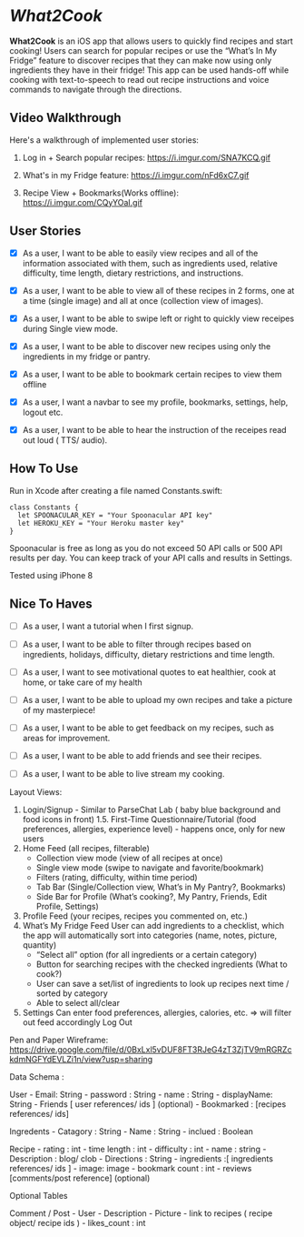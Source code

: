 # *What2Cook*

**What2Cook** is an iOS app that allows users to quickly find recipes and start cooking! Users can search for popular recipes or use the “What’s In My Fridge” feature to discover recipes that they can make now using only ingredients they have in their fridge! This app can be used hands-off while cooking with text-to-speech to read out recipe instructions and voice commands to navigate through the directions.

## Video Walkthrough
Here's a walkthrough of implemented user stories:

1. Log in + Search popular recipes:
https://i.imgur.com/SNA7KCQ.gif

2. What's in my Fridge feature:
https://i.imgur.com/nFd6xC7.gif

3. Recipe View + Bookmarks(Works offline):
https://i.imgur.com/CQyYOaI.gif

## User Stories

- [X] As a user, I want to be able to easily view recipes and all of the information associated with them, such as ingredients used, relative difficulty, time length, dietary restrictions, and instructions.
- [X] As a user, I want to be able to view all of these recipes in 2 forms, one at a time (single image) and all at once (collection view of images).
- [X] As a user, I want to be able to swipe left or right to quickly view receipes during Single view mode. 
- [X] As a user, I want to be able to discover new recipes using only the ingredients in my fridge or pantry.
- [X] As a user, I want to be able to bookmark certain recipes to view them offline
- [X] As a user, I want a navbar to see my profile, bookmarks, settings, help, logout etc.
- [X] As a user, I want to be able to hear the instruction of the receipes read out loud ( TTS/ audio).


## How To Use
Run in Xcode after creating a file named Constants.swift:
```
class Constants {
  let SPOONACULAR_KEY = "Your Spoonacular API key"
  let HEROKU_KEY = "Your Heroku master key"
}
```
Spoonacular is free as long as you do not exceed 50 API calls or 500 API results per day. You can keep track of your API calls and results in Settings.

Tested using iPhone 8


## Nice To Haves
- [ ] As a user, I want a tutorial when I first signup.
- [ ] As a user, I want to be able to filter through recipes based on ingredients, holidays, difficulty, dietary restrictions and time length.
- [ ] As a user, I want to see motivational quotes to eat healthier, cook at home, or take care of my health
- [ ] As a user, I want to be able to upload my own recipes and take a picture of my masterpiece!
- [ ] As a user, I want to be able to get feedback on my recipes, such as areas for improvement.
- [ ] As a user, I want to be able to add friends and see their recipes.
- [ ] As a user, I want to be able to live stream my cooking.







Layout Views:

1. Login/Signup - Similar to ParseChat Lab ( baby blue background and food icons in front)
1.5. First-Time Questionnaire/Tutorial (food preferences, allergies, experience level) - happens once, only for new users
2. Home Feed (all recipes, filterable)
    - Collection view mode (view of all recipes at once)
    - Single view mode (swipe to navigate and favorite/bookmark)
    - Filters (rating, difficulty, within time period)
    - Tab Bar (Single/Collection view, What’s in My Pantry?, Bookmarks)
    - Side Bar for Profile (What’s cooking?, My Pantry, Friends, Edit Profile, Settings)
3. Profile Feed (your recipes, recipes you commented on, etc.)
4. What’s My Fridge Feed
User can add ingredients to a checklist, which the app will automatically sort into categories (name, notes, picture, quantity)
    - “Select all” option (for all ingredients or a certain category)
    - Button for searching recipes with the checked ingredients (What to cook?)
    - User can save a set/list of ingredients to look up recipes next time / sorted by category
    - Able to select all/clear
5. Settings
Can enter food preferences, allergies, calories, etc. => will filter out feed accordingly
Log Out



Pen and Paper Wireframe:
https://drive.google.com/file/d/0BxLxl5vDUF8FT3RJeG4zT3ZjTV9mRGRZckdmNGFYdEVLZi1n/view?usp=sharing

Data Schema : 

User
    - Email: String
    - password : String
    - name : String
    - displayName: String
    - Friends [ user references/ ids  ] (optional) 
    - Bookmarked : [recipes references/ ids]  

Ingredents
    - Catagory : String
    - Name : String
    - inclued : Boolean

 
 Recipe 
    - rating : int
    - time length : int
    - difficulty : int 
    - name : string 
    - Description : blog/ clob
    - Directions : String
    - ingredients :[ ingredients references/ ids ]
    - image: image
    - bookmark count : int 
    - reviews [comments/post reference] (optional)
    
Optional Tables 

 Comment / Post 
    - User 
    - Description 
    - Picture 
    - link to recipes ( recipe object/ recipe ids ) 
    - likes_count : int 
    
    
    

